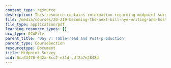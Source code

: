 ```yaml
---
content_type: resource
description: This resource contains information regarding midpoint survey.
file: /media/courses/20-219-becoming-the-next-bill-nye-writing-and-hosting-the-educational-show-january-iap-2015/0ca33476042a8cc2e31dcdf2b7e2848d_MIT20_219IAP15_Midsurvy.pdf
file_type: application/pdf
learning_resource_types: []
ocw_type: OCWFile
parent_title: 'Day 7: Table-read and Post-production'
parent_type: CourseSection
resourcetype: Document
title: Midpoint Survey
uid: 0ca33476-042a-8cc2-e31d-cdf2b7e2848d
---
```

